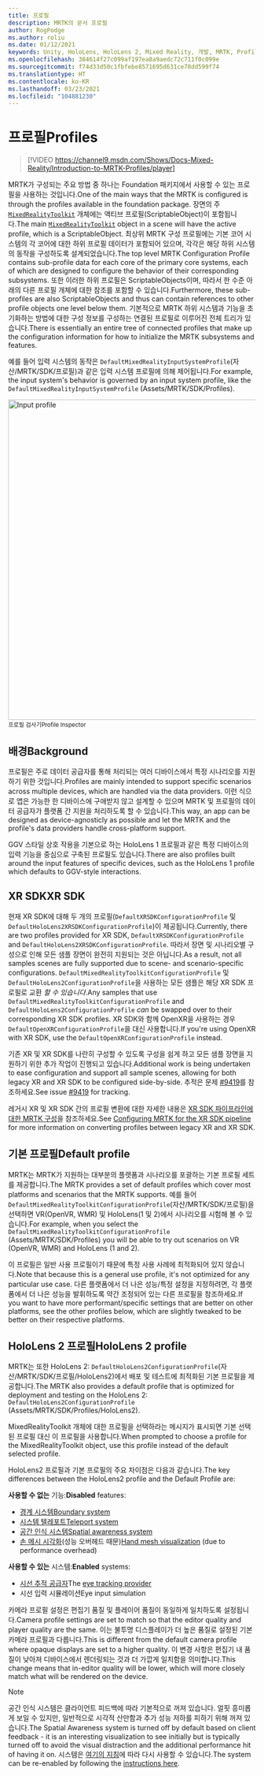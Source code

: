 ```yaml
---
title: 프로필
description: MRTK의 문서 프로필
author: RogPodge
ms.author: roliu
ms.date: 01/12/2021
keywords: Unity, HoloLens, HoloLens 2, Mixed Reality, 개발, MRTK, Profiles,
ms.openlocfilehash: 384614f27c099af197ea8a9aedc72c711f0c099e
ms.sourcegitcommit: f74d33d50c1fbfebe8571695d631ce78dd599f74
ms.translationtype: HT
ms.contentlocale: ko-KR
ms.lasthandoff: 03/23/2021
ms.locfileid: "104881230"
---
```

# <a name="profiles"></a><span data-ttu-id="41764-104">프로필</span><span class="sxs-lookup"><span data-stu-id="41764-104">Profiles</span></span>

> [!VIDEO https://channel9.msdn.com/Shows/Docs-Mixed-Reality/Introduction-to-MRTK-Profiles/player]

<span data-ttu-id="41764-105">MRTK가 구성되는 주요 방법 중 하나는 Foundation 패키지에서 사용할 수 있는 프로필을 사용하는 것입니다.</span><span class="sxs-lookup"><span data-stu-id="41764-105">One of the main ways that the MRTK is configured is through the profiles available in the foundation package.</span></span> <span data-ttu-id="41764-106">장면의 주 [`MixedRealityToolkit`](xref:Microsoft.MixedReality.Toolkit.MixedRealityToolkit) 개체에는 액티브 프로필(ScriptableObject)이 포함됩니다.</span><span class="sxs-lookup"><span data-stu-id="41764-106">The main [`MixedRealityToolkit`](xref:Microsoft.MixedReality.Toolkit.MixedRealityToolkit) object in a scene will have the active profile, which is a ScriptableObject.</span></span> <span data-ttu-id="41764-107">최상위 MRTK 구성 프로필에는 기본 코어 시스템의 각 코어에 대한 하위 프로필 데이터가 포함되어 있으며, 각각은 해당 하위 시스템의 동작을 구성하도록 설계되었습니다.</span><span class="sxs-lookup"><span data-stu-id="41764-107">The top level MRTK Configuration Profile contains sub-profile data for each core of the primary core systems, each of which are designed to configure the behavior of their corresponding subsystems.</span></span> <span data-ttu-id="41764-108">또한 이러한 하위 프로필은 ScriptableObjects이며, 따라서 한 수준 아래의 다른 프로필 개체에 대한 참조를 포함할 수 있습니다.</span><span class="sxs-lookup"><span data-stu-id="41764-108">Furthermore, these sub-profiles are also ScriptableObjects and thus can contain references to other profile objects one level below them.</span></span> <span data-ttu-id="41764-109">기본적으로 MRTK 하위 시스템과 기능을 초기화하는 방법에 대한 구성 정보를 구성하는 연결된 프로필로 이루어진 전체 트리가 있습니다.</span><span class="sxs-lookup"><span data-stu-id="41764-109">There is essentially an entire tree of connected profiles that make up the configuration information for how to initialize the MRTK subsystems and features.</span></span>

<span data-ttu-id="41764-110">예를 들어 입력 시스템의 동작은 `DefaultMixedRealityInputSystemProfile`(자산/MRTK/SDK/프로필)과 같은 입력 시스템 프로필에 의해 제어됩니다.</span><span class="sxs-lookup"><span data-stu-id="41764-110">For example, the input system's behavior is governed by an input system profile, like the `DefaultMixedRealityInputSystemProfile` (Assets/MRTK/SDK/Profiles).</span></span>

<img src="../images/profiles/input_profile.png" width="650px" alt="Input profile" style="display:block;">
<span data-ttu-id="41764-111"><sup>프로필 검사기</sup></span><span class="sxs-lookup"><span data-stu-id="41764-111"><sup>Profile Inspector</sup></span></span>

## <a name="background"></a><span data-ttu-id="41764-112">배경</span><span class="sxs-lookup"><span data-stu-id="41764-112">Background</span></span>

<span data-ttu-id="41764-113">프로필은 주로 데이터 공급자를 통해 처리되는 여러 디바이스에서 특정 시나리오를 지원하기 위한 것입니다.</span><span class="sxs-lookup"><span data-stu-id="41764-113">Profiles are mainly intended to support specific scenarios across multiple devices, which are handled via the data providers.</span></span> <span data-ttu-id="41764-114">이런 식으로 앱은 가능한 한 디바이스에 구애받지 않고 설계할 수 있으며 MRTK 및 프로필의 데이터 공급자가 플랫폼 간 지원을 처리하도록 할 수 있습니다.</span><span class="sxs-lookup"><span data-stu-id="41764-114">This way, an app can be designed as device-agnosticly as possible and let the MRTK and the profile's data providers handle cross-platform support.</span></span>

<span data-ttu-id="41764-115">GGV 스타일 상호 작용을 기본으로 하는 HoloLens 1 프로필과 같은 특정 디바이스의 입력 기능을 중심으로 구축된 프로필도 있습니다.</span><span class="sxs-lookup"><span data-stu-id="41764-115">There are also profiles built around the input features of specific devices, such as the HoloLens 1 profile which defaults to GGV-style interactions.</span></span>

## <a name="xr-sdk"></a><span data-ttu-id="41764-116">XR SDK</span><span class="sxs-lookup"><span data-stu-id="41764-116">XR SDK</span></span>

<span data-ttu-id="41764-117">현재 XR SDK에 대해 두 개의 프로필(`DefaultXRSDKConfigurationProfile` 및 `DefaultHoloLens2XRSDKConfigurationProfile`)이 제공됩니다.</span><span class="sxs-lookup"><span data-stu-id="41764-117">Currently, there are two profiles provided for XR SDK, `DefaultXRSDKConfigurationProfile` and `DefaultHoloLens2XRSDKConfigurationProfile`.</span></span> <span data-ttu-id="41764-118">따라서 장면 및 시나리오별 구성으로 인해 모든 샘플 장면이 완전히 지원되는 것은 아닙니다.</span><span class="sxs-lookup"><span data-stu-id="41764-118">As a result, not all samples scenes are fully supported due to scene- and scenario-specific configurations.</span></span> <span data-ttu-id="41764-119">`DefaultMixedRealityToolkitConfigurationProfile` 및 `DefaultHoloLens2ConfigurationProfile`을 사용하는 모든 샘플은 해당 XR SDK 프로필로 교환 _할 수 있습니다_.</span><span class="sxs-lookup"><span data-stu-id="41764-119">Any samples that use `DefaultMixedRealityToolkitConfigurationProfile` and `DefaultHoloLens2ConfigurationProfile` _can_ be swapped over to their corresponding XR SDK profiles.</span></span> <span data-ttu-id="41764-120">XR SDK와 함께 OpenXR을 사용하는 경우 `DefaultOpenXRConfigurationProfile`을 대신 사용합니다.</span><span class="sxs-lookup"><span data-stu-id="41764-120">If you're using OpenXR with XR SDK, use the `DefaultOpenXRConfigurationProfile` instead.</span></span>

<span data-ttu-id="41764-121">기존 XR 및 XR SDK를 나란히 구성할 수 있도록 구성을 쉽게 하고 모든 샘플 장면을 지원하기 위한 추가 작업이 진행되고 있습니다.</span><span class="sxs-lookup"><span data-stu-id="41764-121">Additional work is being undertaken to ease configuration and support all sample scenes, allowing for both legacy XR and XR SDK to be configured side-by-side.</span></span> <span data-ttu-id="41764-122">추적은 문제 [#9419](https://github.com/microsoft/MixedRealityToolkit-Unity/issues/9419)를 참조하세요.</span><span class="sxs-lookup"><span data-stu-id="41764-122">See issue [#9419](https://github.com/microsoft/MixedRealityToolkit-Unity/issues/9419) for tracking.</span></span>

<span data-ttu-id="41764-123">레거시 XR 및 XR SDK 간의 프로필 변환에 대한 자세한 내용은 [XR SDK 파이프라인에 대한 MRTK 구성](../../configuration/getting-started-with-mrtk-and-xrsdk.md#configuring-mrtk-for-the-xr-sdk-pipeline)을 참조하세요.</span><span class="sxs-lookup"><span data-stu-id="41764-123">See [Configuring MRTK for the XR SDK pipeline](../../configuration/getting-started-with-mrtk-and-xrsdk.md#configuring-mrtk-for-the-xr-sdk-pipeline) for more information on converting profiles between legacy XR and XR SDK.</span></span>

## <a name="default-profile"></a><span data-ttu-id="41764-124">기본 프로필</span><span class="sxs-lookup"><span data-stu-id="41764-124">Default profile</span></span>

<span data-ttu-id="41764-125">MRTK는 MRTK가 지원하는 대부분의 플랫폼과 시나리오를 포괄하는 기본 프로필 세트를 제공합니다.</span><span class="sxs-lookup"><span data-stu-id="41764-125">The MRTK provides a set of default profiles which cover most platforms and scenarios that the MRTK supports.</span></span> <span data-ttu-id="41764-126">예를 들어 `DefaultMixedRealityToolkitConfigurationProfile`(자산/MRTK/SDK/프로필)을 선택하면 VR(OpenVR, WMR) 및 HoloLens(1 및 2)에서 시나리오를 시험해 볼 수 있습니다.</span><span class="sxs-lookup"><span data-stu-id="41764-126">For example, when you select the `DefaultMixedRealityToolkitConfigurationProfile` (Assets/MRTK/SDK/Profiles) you will be able to try out scenarios on VR (OpenVR, WMR) and HoloLens (1 and 2).</span></span>

<span data-ttu-id="41764-127">이 프로필은 일반 사용 프로필이기 때문에 특정 사용 사례에 최적화되어 있지 않습니다.</span><span class="sxs-lookup"><span data-stu-id="41764-127">Note that because this is a general use profile, it's not optimized for any particular use case.</span></span> <span data-ttu-id="41764-128">다른 플랫폼에서 더 나은 성능/특정 설정을 지정하려면, 각 플랫폼에서 더 나은 성능을 발휘하도록 약간 조정되어 있는 다른 프로필을 참조하세요.</span><span class="sxs-lookup"><span data-stu-id="41764-128">If you want to have more performant/specific settings that are better on other platforms, see the other profiles below, which are slightly tweaked to be better on their respective platforms.</span></span>

## <a name="hololens-2-profile"></a><span data-ttu-id="41764-129">HoloLens 2 프로필</span><span class="sxs-lookup"><span data-stu-id="41764-129">HoloLens 2 profile</span></span>

<span data-ttu-id="41764-130">MRTK는 또한 HoloLens 2: `DefaultHoloLens2ConfigurationProfile`(자산/MRTK/SDK/프로필/HoloLens2)에서 배포 및 테스트에 최적화된 기본 프로필을 제공합니다.</span><span class="sxs-lookup"><span data-stu-id="41764-130">The MRTK also provides a default profile that is optimized for deployment and testing on the HoloLens 2: `DefaultHoloLens2ConfigurationProfile` (Assets/MRTK/SDK/Profiles/HoloLens2).</span></span>

<span data-ttu-id="41764-131">MixedRealityToolkit 개체에 대한 프로필을 선택하라는 메시지가 표시되면 기본 선택된 프로필 대신 이 프로필을 사용합니다.</span><span class="sxs-lookup"><span data-stu-id="41764-131">When prompted to choose a profile for the MixedRealityToolkit object, use this profile instead of the default selected profile.</span></span>

<span data-ttu-id="41764-132">HoloLens2 프로필과 기본 프로필의 주요 차이점은 다음과 같습니다.</span><span class="sxs-lookup"><span data-stu-id="41764-132">The key differences between the HoloLens2 profile and the Default Profile are:</span></span>

<span data-ttu-id="41764-133">**사용할 수 없는** 기능:</span><span class="sxs-lookup"><span data-stu-id="41764-133">**Disabled** features:</span></span>

- [<span data-ttu-id="41764-134">경계 시스템</span><span class="sxs-lookup"><span data-stu-id="41764-134">Boundary system</span></span>](../boundary/boundary-system-getting-started.md)
- [<span data-ttu-id="41764-135">시스템 텔레포트</span><span class="sxs-lookup"><span data-stu-id="41764-135">Teleport system</span></span>](../teleport-system/teleport-system.md)
- [<span data-ttu-id="41764-136">공간 인식 시스템</span><span class="sxs-lookup"><span data-stu-id="41764-136">Spatial awareness system</span></span>](../spatial-awareness/spatial-awareness-getting-started.md)
- <span data-ttu-id="41764-137">[손 메시 시각화](../input/hand-tracking.md)(성능 오버헤드 때문)</span><span class="sxs-lookup"><span data-stu-id="41764-137">[Hand mesh visualization](../input/hand-tracking.md) (due to performance overhead)</span></span>

<span data-ttu-id="41764-138">**사용할 수 있는** 시스템:</span><span class="sxs-lookup"><span data-stu-id="41764-138">**Enabled** systems:</span></span>

- <span data-ttu-id="41764-139">[시선 추적 공급자](../input/eye-tracking/eye-tracking-main.md)</span><span class="sxs-lookup"><span data-stu-id="41764-139">The [eye tracking provider](../input/eye-tracking/eye-tracking-main.md)</span></span>
- <span data-ttu-id="41764-140">시선 입력 시뮬레이션</span><span class="sxs-lookup"><span data-stu-id="41764-140">Eye input simulation</span></span>

<span data-ttu-id="41764-141">카메라 프로필 설정은 편집기 품질 및 플레이어 품질이 동일하게 일치하도록 설정됩니다.</span><span class="sxs-lookup"><span data-stu-id="41764-141">Camera profile settings are set to match so that the editor quality and player quality are the same.</span></span> <span data-ttu-id="41764-142">이는 불투명 디스플레이가 더 높은 품질로 설정된 기본 카메라 프로필과 다릅니다.</span><span class="sxs-lookup"><span data-stu-id="41764-142">This is different from the default camera profile where opaque displays are set to a higher quality.</span></span> <span data-ttu-id="41764-143">이 변경 사항은 편집기 내 품질이 낮아져 디바이스에서 렌더링되는 것과 더 가깝게 일치함을 의미합니다.</span><span class="sxs-lookup"><span data-stu-id="41764-143">This change means that in-editor quality will be lower, which will more closely match what will be rendered on the device.</span></span>

> [!NOTE]
> <span data-ttu-id="41764-144">공간 인식 시스템은 클라이언트 피드백에 따라 기본적으로 꺼져 있습니다. 얼핏 흥미롭게 보일 수 있지만, 일반적으로 시각적 산만함과 추가 성능 저하를 피하기 위해 꺼져 있습니다.</span><span class="sxs-lookup"><span data-stu-id="41764-144">The Spatial Awareness system is turned off by default based on client feedback - it is an interesting visualization to see initially but is typically turned off to avoid the visual distraction and the additional performance hit of having it on.</span></span> <span data-ttu-id="41764-145">시스템은 [여기의 지침](../spatial-awareness/spatial-awareness-getting-started.md)에 따라 다시 사용할 수 있습니다.</span><span class="sxs-lookup"><span data-stu-id="41764-145">The system can be re-enabled by following the [instructions here](../spatial-awareness/spatial-awareness-getting-started.md).</span></span>
